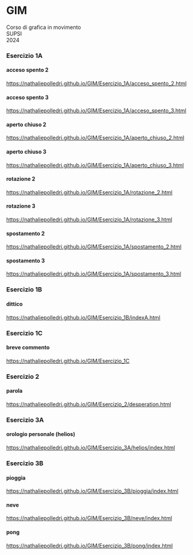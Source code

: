 # GIM
Corso di grafica in movimento  
SUPSI  
2024

### Esercizio 1A
#### acceso spento 2
https://nathaliepolledri.github.io/GIM/Esercizio_1A/acceso_spento_2.html

#### acceso spento 3
https://nathaliepolledri.github.io/GIM/Esercizio_1A/acceso_spento_3.html

#### aperto chiuso 2
https://nathaliepolledri.github.io/GIM/Esercizio_1A/aperto_chiuso_2.html

#### aperto chiuso 3
https://nathaliepolledri.github.io/GIM/Esercizio_1A/aperto_chiuso_3.html

#### rotazione 2
https://nathaliepolledri.github.io/GIM/Esercizio_1A/rotazione_2.html

#### rotazione 3
https://nathaliepolledri.github.io/GIM/Esercizio_1A/rotazione_3.html

#### spostamento 2
https://nathaliepolledri.github.io/GIM/Esercizio_1A/spostamento_2.html

#### spostamento 3
https://nathaliepolledri.github.io/GIM/Esercizio_1A/spostamento_3.html

### Esercizio 1B
#### dittico
https://nathaliepolledri.github.io/GIM/Esercizio_1B/indexA.html

### Esercizio 1C
#### breve commento
https://nathaliepolledri.github.io/GIM/Esercizio_1C

### Esercizio 2
#### parola
https://nathaliepolledri.github.io/GIM/Esercizio_2/desperation.html

### Esercizio 3A
#### orologio personale (helios)
https://nathaliepolledri.github.io/GIM/Esercizio_3A/helios/index.html

### Esercizio 3B
#### pioggia
https://nathaliepolledri.github.io/GIM/Esercizio_3B/pioggia/index.html

#### neve
https://nathaliepolledri.github.io/GIM/Esercizio_3B/neve/index.html

#### pong
https://nathaliepolledri.github.io/GIM/Esercizio_3B/pong/index.html
